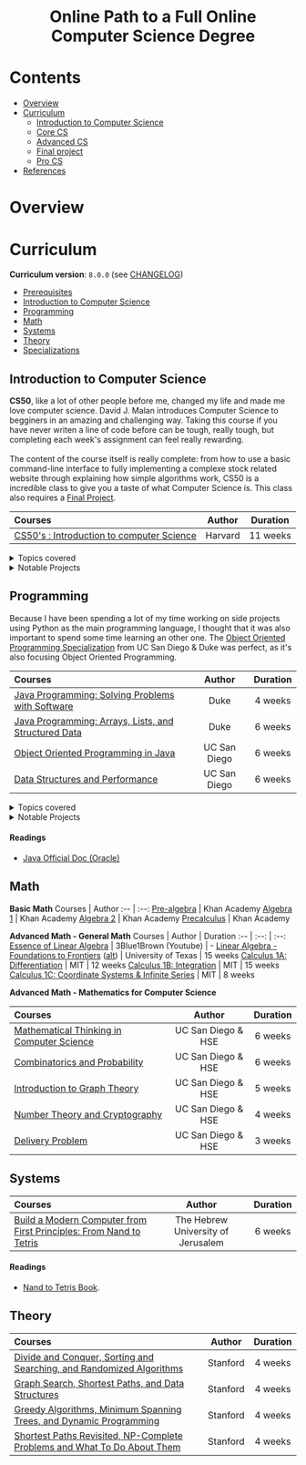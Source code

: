 <h1 align="center">Online Path to a Full Online Computer Science Degree</h1>



# Contents

- [Overview](#overview)
- [Curriculum](#curriculum)
  - [Introduction to Computer Science](#introduction-to-computer-science)
  - [Core CS](#core-cs)
  - [Advanced CS](#advanced-cs)
  - [Final project](#final-project)
  - [Pro CS](#pro-cs)
- [References](#references)

# Overview


# Curriculum

**Curriculum version**: `8.0.0` (see [CHANGELOG](CHANGELOG.md))

- [Prerequisites](#prerequisites)
- [Introduction to Computer Science](#introduction-to-computer-science)
- [Programming](#programming)
- [Math](#math)
- [Systems](#systems)
- [Theory](#theory)
- [Specializations](#capplication)


## Introduction to Computer Science

**CS50**, like a lot of other people before me, changed my life and made me love computer science. David J. Malan introduces Computer Science to begginers in an amazing and challenging way. Taking this course if you have never writen a line of code before can be
tough, really tough, but completing each week's assignment can feel really rewarding. <br> <br>
The content of the course itself is really complete: from how to use a basic command-line interface to fully implementing a complexe stock related website through explaining how simple algorithms work, CS50 is a incredible class to give you a taste of what Computer Science is.
This class also requires a [Final Project](https://github.com/FlorianValery/MyOSU).

Courses | Author | Duration 
:-- | :--: | :--: 
[CS50's : Introduction to computer Science](https://www.edx.org/course/cs50s-introduction-to-computer-science)| Harvard | 11 weeks 

<details>
<summary> Topics covered </summary><br>

- Basic Computational Thinking
- Scratch 
- C Language
- Arrays
- Memory (RAM and ROM)
- Introduction to Data Structures
- Basic web: HTTP, HTML, CSS
- Python Language
- Web Programming using Flask and Javascript
- Databases (SQL)

</details>
<details>
<summary> Notable Projects </summary><br>

- [CS50 Finance](https://finance.cs50.net/) : This is the main imposed project throughout the course. The goal is to implement a fully functional website where we can buy and sell stocks, using real live data.
- [Final Project](https://github.com/FlorianValery/MyOSU) : Final project of our choice where we a free to build anything we want, as long as it draws upon CS50’s lessons. I decided to implement a fictive e-learning platform. 

</details>


## Programming

Because I have been spending a lot of my time working on side projects using Python as the main programming language, I thought that it was also important to spend some time learning an other one. The [Object Oriented Programming Specialization](https://www.coursera.org/specializations/object-oriented-programming) from UC San Diego & Duke was perfect, as it's also focusing Object Oriented Programming.

Courses | Author | Duration 
:-- | :--: | :--: 
[Java Programming: Solving Problems with Software](https://www.coursera.org/learn/java-programming) | Duke | 4 weeks 
[Java Programming: Arrays, Lists, and Structured Data](https://www.coursera.org/learn/java-programming-arrays-lists-data) | Duke | 6 weeks 
[Object Oriented Programming in Java](https://www.coursera.org/learn/object-oriented-java) | UC San Diego | 6 weeks 
[Data Structures and Performance](https://www.coursera.org/learn/data-structures-optimizing-performance) | UC San Diego | 6 weeks

<details>
<summary> Topics covered </summary><br>

- Java OOP
- Working with CSV's
- Data Structures (ArrayList, HashMap, HashSet, LinkedList, Trees...)
- Memory Models
- Creating GUI's
- Inheritance, Polymorphism
- Basic Algorithms (Binary Search, Linear Search, Merge sort etc)
- Intro to Asymptotic Analysis, benchmark

</details>
<details>
<summary> Notable Projects </summary><br>

- Earthquake Map: This is the main project of course 3, and every week's goal is to complete a milestone. The goal is to implement a interactive visualization of a large dataset tagged by geospatial information focus on earthquakes around the world.
- Speller: This is the main project of course 4, and every week's goal is to complete a milestone. The goal is to implement a 'a smart text editor/processor that incorporates “intelligent” behaviors of modern-day text interfaces including autocomplete, flagging misspelled words and spelling auto-correct'. 


</details>


#### Readings
- [Java Official Doc (Oracle)](https://docs.oracle.com/javase/7/docs/api/)
  

## Math

**Basic Math** 
Courses | Author
:-- | :--: 
[Pre-algebra](https://www.khanacademy.org/math/pre-algebra) | Khan Academy
[Algebra 1](https://www.khanacademy.org/math/algebra) | Khan Academy
[Algebra 2](https://www.khanacademy.org/math/algebra2) | Khan Academy
[Precalculus](https://www.khanacademy.org/math/precalculus) | Khan Academy


**Advanced Math - General Math**
Courses | Author | Duration 
:-- | :--: | :--:
[Essence of Linear Algebra](https://www.youtube.com/playlist?list=PLZHQObOWTQDPD3MizzM2xVFitgF8hE_ab) | 3Blue1Brown (Youtube) | -
[Linear Algebra - Foundations to Frontiers](https://www.edx.org/course/linear-algebra-foundations-to-frontiers-0) ([alt](http://ulaff.net/)) | University of Texas | 15 weeks
[Calculus 1A: Differentiation](https://www.edx.org/course/calculus-1a-differentiation) | MIT | 12 weeks
[Calculus 1B: Integration](https://www.edx.org/course/calculus-1b-integration) | MIT | 15 weeks
[Calculus 1C: Coordinate Systems & Infinite Series](https://www.edx.org/course/calculus-1c-coordinate-systems-infinite-mitx-18-01-3x-0) | MIT | 8 weeks

**Advanced Math - Mathematics for Computer Science**

Courses | Author | Duration 
:-- | :--: |  :--:
[Mathematical Thinking in Computer Science](https://www.coursera.org/learn/what-is-a-proof?specialization=discrete-mathematics) | UC San Diego & HSE  | 6 weeks
[Combinatorics and Probability](https://www.coursera.org/learn/combinatorics?specialization=discrete-mathematics)  | UC San Diego & HSE | 6 weeks
[Introduction to Graph Theory](https://www.coursera.org/learn/graphs?specialization=discrete-mathematics) | UC San Diego & HSE | 5 weeks
[Number Theory and Cryptography](https://www.coursera.org/learn/number-theory-cryptography?specialization=dis) | UC San Diego & HSE | 4 weeks
[Delivery Problem](https://www.coursera.org/learn/delivery-problem) | UC San Diego & HSE | 3 weeks




## Systems


Courses | Author | Duration 
:-- | :--: | :--: 
[Build a Modern Computer from First Principles: From Nand to Tetris](https://www.coursera.org/learn/build-a-computer) | The Hebrew University of Jerusalem | 6 weeks


#### Readings
- [Nand to Tetris Book](https://www.nand2tetris.org/course).

## Theory


Courses | Author | Duration 
:-- | :--: | :--: 
[Divide and Conquer, Sorting and Searching, and Randomized Algorithms](https://www.coursera.org/learn/algorithms-divide-conquer) | Stanford | 4 weeks 
[Graph Search, Shortest Paths, and Data Structures](https://www.coursera.org/learn/algorithms-graphs-data-structures) | Stanford | 4 weeks 
[Greedy Algorithms, Minimum Spanning Trees, and Dynamic Programming](https://www.coursera.org/learn/algorithms-greedy) | Stanford | 4 weeks 
[Shortest Paths Revisited, NP-Complete Problems and What To Do About Them](https://www.coursera.org/learn/algorithms-npcomplete) | Stanford | 4 weeks 


